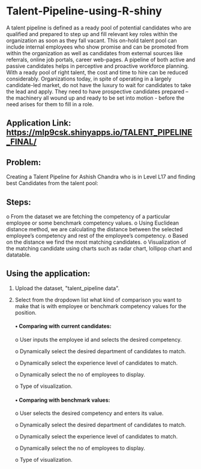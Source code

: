 # Talent-Pipeline-using-R-shiny
A talent pipeline is defined as a ready pool of potential candidates who are qualified and prepared to step up and fill relevant key roles within the organization as soon as they fall vacant.  This on-hold talent pool can include internal employees who show promise and can be promoted from within the organization as well as candidates from external sources like referrals, online job portals, career web-pages.  A pipeline of both active and passive candidates helps in perceptive and proactive workforce planning. With a ready pool of right talent, the cost and time to hire can be reduced considerably. Organizations today, in spite of operating in a largely candidate-led market, do not have the luxury to wait for candidates to take the lead and apply. They need to have prospective candidates prepared – the machinery all wound up and ready to be set into motion - before the need arises for them to fill in a role. 

## Application Link: https://mlp9csk.shinyapps.io/TALENT_PIPELINE_FINAL/

## Problem:
Creating a Talent Pipeline for Ashish Chandra who is in Level L17 and finding best Candidates from the talent pool:

## Steps: 
o	From the dataset we are fetching the competency of a particular employee or some benchmark competency values.
o	Using Euclidean distance method, we are calculating the distance between the selected employee’s competency and rest of the employee’s competency. 
o	Based on the distance we find the most matching candidates. 
o	Visualization of the matching candidate using charts such as radar chart, lollipop chart and datatable.

## Using the application:

1) Upload the dataset, "talent_pipeline data". 
2) Select from the dropdown list what kind of comparison you want to make that is with employee or benchmark competency values for the position.

   #### •	Comparing with current candidates: 
    
      o	User inputs the employee id and selects the desired competency.
      
      o	Dynamically select the desired department of candidates to match.
      
      o	Dynamically select the experience level of candidates to match.
      
      o	Dynamically select the no of employees to display.
      
      o	Type of visualization.
  
   #### •	Comparing with benchmark values:
    
      o	User selects the desired competency and enters its value.
      
      o	Dynamically select the desired department of candidates to match.
      
      o	Dynamically select the experience level of candidates to match.
      
      o	Dynamically select the no of employees to display.
      
      o	Type of visualization.
